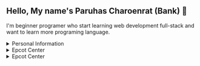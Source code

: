 ## Hello, My name's Paruhas Charoenrat (Bank) 👋

I'm beginner programer who start learning web development full-stack and want to learn more programing language.

<details>
  <summary>Personal Information</summary>
  <p>Name: Paruhas Charoenrat<p>
  <p>Location: Pathum Thani, Thailand.<p>
  <p>Languages:</p>
  <p>- Thai (Native)</p>
  <p>- English (Intermediate)</p>
  <p>- Japanese (Beginner)</p>
</details>

<details>
  <summary>Epcot Center</summary>
  <p>Epcot is a theme park at Walt Disney World Resort featuring exciting attractions, international pavilions, award-winning fireworks and seasonal special events.</p>
</details>

<details>
  <summary>Epcot Center</summary>
  <p>Epcot is a theme park at Walt Disney World Resort featuring exciting attractions, international pavilions, award-winning fireworks and seasonal special events.</p>
</details>

<!--
**Paruhas/Paruhas** is a ✨ _special_ ✨ repository because its `README.md` (this file) appears on your GitHub profile.

Here are some ideas to get you started:

- 🔭 I’m currently working on ...
- 🌱 I’m currently learning ...
- 👯 I’m looking to collaborate on ...
- 🤔 I’m looking for help with ...
- 💬 Ask me about ...
- 📫 How to reach me: ...
- 😄 Pronouns: ...
- ⚡ Fun fact: ...
-->

